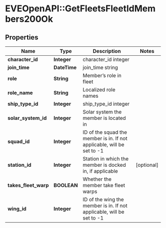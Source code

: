 # EVEOpenAPI::GetFleetsFleetIdMembers200Ok

## Properties
Name | Type | Description | Notes
------------ | ------------- | ------------- | -------------
**character_id** | **Integer** | character_id integer | 
**join_time** | **DateTime** | join_time string | 
**role** | **String** | Member’s role in fleet | 
**role_name** | **String** | Localized role names | 
**ship_type_id** | **Integer** | ship_type_id integer | 
**solar_system_id** | **Integer** | Solar system the member is located in | 
**squad_id** | **Integer** | ID of the squad the member is in. If not applicable, will be set to -1 | 
**station_id** | **Integer** | Station in which the member is docked in, if applicable | [optional] 
**takes_fleet_warp** | **BOOLEAN** | Whether the member take fleet warps | 
**wing_id** | **Integer** | ID of the wing the member is in. If not applicable, will be set to -1 | 


